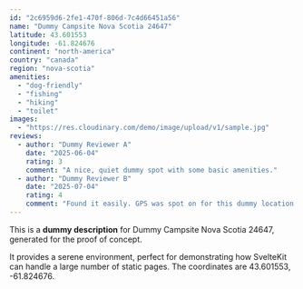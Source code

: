```yaml
---
id: "2c6959d6-2fe1-470f-806d-7c4d66451a56"
name: "Dummy Campsite Nova Scotia 24647"
latitude: 43.601553
longitude: -61.824676
continent: "north-america"
country: "canada"
region: "nova-scotia"
amenities:
  - "dog-friendly"
  - "fishing"
  - "hiking"
  - "toilet"
images:
  - "https://res.cloudinary.com/demo/image/upload/v1/sample.jpg"
reviews:
  - author: "Dummy Reviewer A"
    date: "2025-06-04"
    rating: 3
    comment: "A nice, quiet dummy spot with some basic amenities."
  - author: "Dummy Reviewer B"
    date: "2025-07-04"
    rating: 4
    comment: "Found it easily. GPS was spot on for this dummy location."
---
```


This is a **dummy description** for Dummy Campsite Nova Scotia 24647, generated for the proof of concept.

It provides a serene environment, perfect for demonstrating how SvelteKit can handle a large number of static pages. The coordinates are 43.601553, -61.824676.
